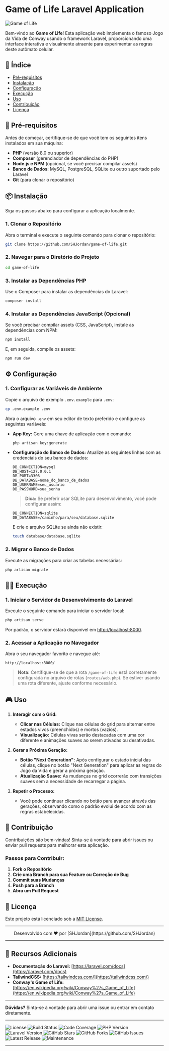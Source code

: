 # Game of Life Laravel Application

![Game of Life](https://github.com/user-attachments/assets/6d716df0-5cfe-4150-9277-69b607a90f7e)

Bem-vindo ao **Game of Life**! Esta aplicação web implementa o famoso Jogo da Vida de Conway usando o framework Laravel, proporcionando uma interface interativa e visualmente atraente para experimentar as regras deste autômato celular.

## 🚀 **Índice**

-   [Pré-requisitos](#pré-requisitos)
-   [Instalação](#instalação)
-   [Configuração](#configuração)
-   [Execução](#execução)
-   [Uso](#uso)
-   [Contribuição](#contribuição)
-   [Licença](#licença)

## 📝 **Pré-requisitos**

Antes de começar, certifique-se de que você tem os seguintes itens instalados em sua máquina:

-   **PHP** (versão 8.0 ou superior)
-   **Composer** (gerenciador de dependências do PHP)
-   **Node.js e NPM** (opcional, se você precisar compilar assets)
-   **Banco de Dados**: MySQL, PostgreSQL, SQLite ou outro suportado pelo Laravel
-   **Git** (para clonar o repositório)

## 📦 **Instalação**

Siga os passos abaixo para configurar a aplicação localmente.

### 1. **Clonar o Repositório**

Abra o terminal e execute o seguinte comando para clonar o repositório:

```bash
git clone https://github.com/SHJordan/game-of-life.git
```

### 2. **Navegar para o Diretório do Projeto**

```bash
cd game-of-life
```

### 3. **Instalar as Dependências PHP**

Use o Composer para instalar as dependências do Laravel:

```bash
composer install
```

### 4. **Instalar as Dependências JavaScript (Opcional)**

Se você precisar compilar assets (CSS, JavaScript), instale as dependências com NPM:

```bash
npm install
```

E, em seguida, compile os assets:

```bash
npm run dev
```

## ⚙️ **Configuração**

### 1. **Configurar as Variáveis de Ambiente**

Copie o arquivo de exemplo `.env.example` para `.env`:

```bash
cp .env.example .env
```

Abra o arquivo `.env` em seu editor de texto preferido e configure as seguintes variáveis:

-   **App Key:** Gere uma chave de aplicação com o comando:

    ```bash
    php artisan key:generate
    ```

-   **Configuração do Banco de Dados:** Atualize as seguintes linhas com as credenciais do seu banco de dados:

    ```env
    DB_CONNECTION=mysql
    DB_HOST=127.0.0.1
    DB_PORT=3306
    DB_DATABASE=nome_do_banco_de_dados
    DB_USERNAME=seu_usuario
    DB_PASSWORD=sua_senha
    ```

    > **Dica:** Se preferir usar SQLite para desenvolvimento, você pode configurar assim:

    ```env
    DB_CONNECTION=sqlite
    DB_DATABASE=/caminho/para/seu/database.sqlite
    ```

    E crie o arquivo SQLite se ainda não existir:

    ```bash
    touch database/database.sqlite
    ```

### 2. **Migrar o Banco de Dados**

Execute as migrações para criar as tabelas necessárias:

```bash
php artisan migrate
```

## 🏃‍♂️ **Execução**

### 1. **Iniciar o Servidor de Desenvolvimento do Laravel**

Execute o seguinte comando para iniciar o servidor local:

```bash
php artisan serve
```

Por padrão, o servidor estará disponível em [http://localhost:8000](http://localhost:8000).

### 2. **Acessar a Aplicação no Navegador**

Abra o seu navegador favorito e navegue até:

```
http://localhost:8000/
```

> **Nota:** Certifique-se de que a rota `/game-of-life` está corretamente configurada no arquivo de rotas (`routes/web.php`). Se estiver usando uma rota diferente, ajuste conforme necessário.

## 🎮 **Uso**

1. **Interagir com o Grid:**

    - **Clicar nas Células:** Clique nas células do grid para alternar entre estados vivos (preenchidos) e mortos (vazios).
    - **Visualização:** Células vivas serão destacadas com uma cor diferente e animações suaves ao serem ativadas ou desativadas.

2. **Gerar a Próxima Geração:**

    - **Botão "Next Generation":** Após configurar o estado inicial das células, clique no botão "Next Generation" para aplicar as regras do Jogo da Vida e gerar a próxima geração.
    - **Atualização Suave:** As mudanças no grid ocorrerão com transições suaves sem a necessidade de recarregar a página.

3. **Repetir o Processo:**
    - Você pode continuar clicando no botão para avançar através das gerações, observando como o padrão evolui de acordo com as regras estabelecidas.

## 🤝 **Contribuição**

Contribuições são bem-vindas! Sinta-se à vontade para abrir issues ou enviar pull requests para melhorar esta aplicação.

### **Passos para Contribuir:**

1. **Fork o Repositório**
2. **Crie uma Branch para sua Feature ou Correção de Bug**
3. **Commit suas Mudanças**
4. **Push para a Branch**
5. **Abra um Pull Request**

## 📄 **Licença**

Este projeto está licenciado sob a [MIT License](LICENSE).

---

<div align="center">
  <p>Desenvolvido com ❤️ por [SHJordan](https://github.com/SHJordan)</p>
</div>

---

## 🧰 **Recursos Adicionais**

-   **Documentação do Laravel:** [https://laravel.com/docs](https://laravel.com/docs)
-   **TailwindCSS:** [https://tailwindcss.com/](https://tailwindcss.com/)
-   **Conway's Game of Life:** [https://en.wikipedia.org/wiki/Conway%27s_Game_of_Life](https://en.wikipedia.org/wiki/Conway%27s_Game_of_Life)

---

**Dúvidas?** Sinta-se à vontade para abrir uma issue ou entrar em contato diretamente.

---

<!-- Optional: Include badges for license, GitHub stars, etc. -->

![License](https://img.shields.io/github/license/SHJordan/game-of-life?style=flat-square)
![Build Status](https://img.shields.io/github/workflow/status/SHJordan/game-of-life/CI?style=flat-square)
![Code Coverage](https://img.shields.io/codecov/c/github/SHJordan/game-of-life?style=flat-square)
![PHP Version](https://img.shields.io/packagist/php-v/SHJordan/game-of-life?style=flat-square)
![Laravel Version](https://img.shields.io/badge/Laravel-11.x-blue?style=flat-square)
![GitHub Stars](https://img.shields.io/github/stars/SHJordan/game-of-life?style=flat-square&label=Stars)
![GitHub Forks](https://img.shields.io/github/forks/SHJordan/game-of-life?style=flat-square&label=Forks)
![GitHub Issues](https://img.shields.io/github/issues/SHJordan/game-of-life?style=flat-square&label=Issues)
![Latest Release](https://img.shields.io/github/v/release/SHJordan/game-of-life?style=flat-square)
![Maintenance](https://img.shields.io/badge/Maintained-Yes-green.svg?style=flat-square)

---
